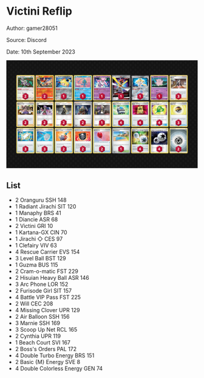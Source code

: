 # Victini Reflip

Author: gamer28051

Source: Discord

Date: 10th September 2023

![decklist](../../images/OBF/Victini%20Reflip/1-%20Victini%20Reflip.png)

## List

* 2 Oranguru SSH 148
* 1 Radiant Jirachi SIT 120
* 1 Manaphy BRS 41
* 1 Diancie ASR 68
* 2 Victini GRI 10
* 1 Kartana-GX CIN 70
* 1 Jirachi ◇ CES 97
* 1 Clefairy VIV 63
* 4 Rescue Carrier EVS 154
* 3 Level Ball BST 129
* 1 Guzma BUS 115
* 2 Cram-o-matic FST 229
* 2 Hisuian Heavy Ball ASR 146
* 3 Arc Phone LOR 152
* 2 Furisode Girl SIT 157
* 4 Battle VIP Pass FST 225
* 2 Will CEC 208
* 4 Missing Clover UPR 129
* 2 Air Balloon SSH 156
* 3 Marnie SSH 169
* 3 Scoop Up Net RCL 165
* 2 Cynthia UPR 119
* 1 Beach Court SVI 167
* 2 Boss's Orders PAL 172
* 4 Double Turbo Energy BRS 151
* 2 Basic {M} Energy SVE 8
* 4 Double Colorless Energy GEN 74
